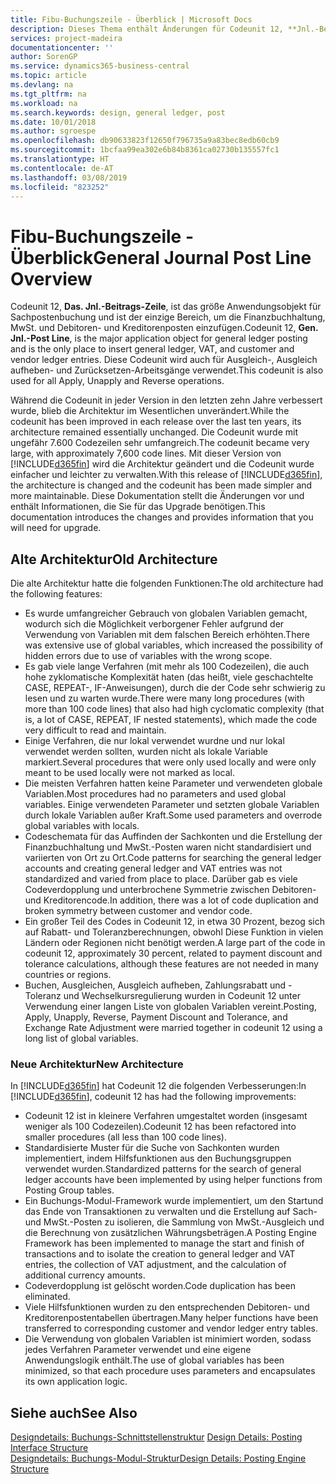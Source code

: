 ```yaml
---
title: Fibu-Buchungszeile - Überblick | Microsoft Docs
description: Dieses Thema enthält Änderungen für Codeunit 12, **Jnl.-Beitrags-Zeile**, welche das größte Anwendungsobjekt für Sachpostenbuchung ist und der einzige Bereich, um in der Finanzbuchhaltung MwSt. und Debitoren- und Kreditorenposten einzufügen.
services: project-madeira
documentationcenter: ''
author: SorenGP
ms.service: dynamics365-business-central
ms.topic: article
ms.devlang: na
ms.tgt_pltfrm: na
ms.workload: na
ms.search.keywords: design, general ledger, post
ms.date: 10/01/2018
ms.author: sgroespe
ms.openlocfilehash: db90633823f12650f796735a9a83bec8edb60cb9
ms.sourcegitcommit: 1bcfaa99ea302e6b84b8361ca02730b135557fc1
ms.translationtype: HT
ms.contentlocale: de-AT
ms.lasthandoff: 03/08/2019
ms.locfileid: "823252"
---
```

# <a name="general-journal-post-line-overview"></a><span data-ttu-id="d4bb6-103">Fibu-Buchungszeile - Überblick</span><span class="sxs-lookup"><span data-stu-id="d4bb6-103">General Journal Post Line Overview</span></span>
<span data-ttu-id="d4bb6-104">Codeunit 12, **Das. Jnl.-Beitrags-Zeile**, ist das größe Anwendungsobjekt für Sachpostenbuchung und ist der einzige Bereich, um die Finanzbuchhaltung, MwSt. und Debitoren- und Kreditorenposten einzufügen.</span><span class="sxs-lookup"><span data-stu-id="d4bb6-104">Codeunit 12, **Gen. Jnl.-Post Line**, is the major application object for general ledger posting and is the only place to insert general ledger, VAT, and customer and vendor ledger entries.</span></span> <span data-ttu-id="d4bb6-105">Diese Codeunit wird auch für Ausgleich-, Ausgleich aufheben- und Zurücksetzen-Arbeitsgänge verwendet.</span><span class="sxs-lookup"><span data-stu-id="d4bb6-105">This codeunit is also used for all Apply, Unapply and Reverse operations.</span></span>  
  
<span data-ttu-id="d4bb6-106">Während die Codeunit in jeder Version in den letzten zehn Jahre verbessert wurde, blieb die Architektur im Wesentlichen unverändert.</span><span class="sxs-lookup"><span data-stu-id="d4bb6-106">While the codeunit has been improved in each release over the last ten years, its architecture remained essentially unchanged.</span></span> <span data-ttu-id="d4bb6-107">Die Codeunit wurde mit ungefähr 7.600 Codezeilen sehr umfangreich.</span><span class="sxs-lookup"><span data-stu-id="d4bb6-107">The codeunit became very large, with approximately 7,600 code lines.</span></span> <span data-ttu-id="d4bb6-108">Mit dieser Version von [!INCLUDE[d365fin](includes/d365fin_md.md)] wird die Architektur geändert und die Codeunit wurde einfacher und leichter zu verwalten.</span><span class="sxs-lookup"><span data-stu-id="d4bb6-108">With this release of [!INCLUDE[d365fin](includes/d365fin_md.md)], the architecture is changed and the codeunit has been made simpler and more maintainable.</span></span> <span data-ttu-id="d4bb6-109">Diese Dokumentation stellt die Änderungen vor und enthält Informationen, die Sie für das Upgrade benötigen.</span><span class="sxs-lookup"><span data-stu-id="d4bb6-109">This documentation introduces the changes and provides information that you will need for upgrade.</span></span>  
  
## <a name="old-architecture"></a><span data-ttu-id="d4bb6-110">Alte Architektur</span><span class="sxs-lookup"><span data-stu-id="d4bb6-110">Old Architecture</span></span>  
<span data-ttu-id="d4bb6-111">Die alte Architektur hatte die folgenden Funktionen:</span><span class="sxs-lookup"><span data-stu-id="d4bb6-111">The old architecture had the following features:</span></span>  
  
* <span data-ttu-id="d4bb6-112">Es wurde umfangreicher Gebrauch von globalen Variablen gemacht, wodurch sich die Möglichkeit verborgener Fehler aufgrund der Verwendung von Variablen mit dem falschen Bereich erhöhten.</span><span class="sxs-lookup"><span data-stu-id="d4bb6-112">There was extensive use of global variables, which increased the possibility of hidden errors due to use of variables with the wrong scope.</span></span>  
* <span data-ttu-id="d4bb6-113">Es gab viele lange Verfahren (mit mehr als 100 Codezeilen), die auch hohe zyklomatische Komplexität haten (das heißt, viele geschachtelte CASE, REPEAT-, IF-Anweisungen), durch die der Code sehr schwierig zu lesen und zu warten wurde.</span><span class="sxs-lookup"><span data-stu-id="d4bb6-113">There were many long procedures (with more than 100 code lines) that also had high cyclomatic complexity (that is, a lot of CASE, REPEAT, IF nested statements), which made the code very difficult to read and maintain.</span></span>  
* <span data-ttu-id="d4bb6-114">Einige Verfahren, die nur lokal verwendet wurdne und nur lokal verwendet werden sollten, wurden nicht als lokale Variable markiert.</span><span class="sxs-lookup"><span data-stu-id="d4bb6-114">Several procedures that were only used locally and were only meant to be used locally were not marked as local.</span></span>  
* <span data-ttu-id="d4bb6-115">Die meisten Verfahren hatten keine Parameter und verwendeten globale Variablen.</span><span class="sxs-lookup"><span data-stu-id="d4bb6-115">Most procedures had no parameters and used global variables.</span></span> <span data-ttu-id="d4bb6-116">Einige verwendeten Parameter und setzten globale Variablen durch lokale Variablen außer Kraft.</span><span class="sxs-lookup"><span data-stu-id="d4bb6-116">Some used parameters and overrode global variables with locals.</span></span>  
* <span data-ttu-id="d4bb6-117">Codeschemata für das Auffinden der Sachkonten und die Erstellung der Finanzbuchhaltung und MwSt.-Posten waren nicht standardisiert und variierten von Ort zu Ort.</span><span class="sxs-lookup"><span data-stu-id="d4bb6-117">Code patterns for searching the general ledger accounts and creating general ledger and VAT entries was not standardized and varied from place to place.</span></span> <span data-ttu-id="d4bb6-118">Darüber gab es viele Codeverdopplung und unterbrochene Symmetrie zwischen Debitoren- und Kreditorencode.</span><span class="sxs-lookup"><span data-stu-id="d4bb6-118">In addition, there was a lot of code duplication and broken symmetry between customer and vendor code.</span></span>  
* <span data-ttu-id="d4bb6-119">Ein großer Teil des Codes in Codeunit 12, in etwa 30 Prozent, bezog sich auf Rabatt- und Toleranzberechnungen, obwohl Diese Funktion in vielen Ländern oder Regionen nicht benötigt werden.</span><span class="sxs-lookup"><span data-stu-id="d4bb6-119">A large part of the code in codeunit 12, approximately 30 percent, related to payment discount and tolerance calculations, although these features are not needed in many countries or regions.</span></span>  
* <span data-ttu-id="d4bb6-120">Buchen, Ausgleichen, Ausgleich aufheben, Zahlungsrabatt und -Toleranz und Wechselkursregulierung wurden in Codeunit 12 unter Verwendung einer langen Liste von globalen Variablen vereint.</span><span class="sxs-lookup"><span data-stu-id="d4bb6-120">Posting, Apply, Unapply, Reverse, Payment Discount and Tolerance, and Exchange Rate Adjustment were married together in codeunit 12 using a long list of global variables.</span></span>  
  
### <a name="new-architecture"></a><span data-ttu-id="d4bb6-121">Neue Architektur</span><span class="sxs-lookup"><span data-stu-id="d4bb6-121">New Architecture</span></span>  
<span data-ttu-id="d4bb6-122">In [!INCLUDE[d365fin](includes/d365fin_md.md)] hat Codeunit 12 die folgenden Verbesserungen:</span><span class="sxs-lookup"><span data-stu-id="d4bb6-122">In [!INCLUDE[d365fin](includes/d365fin_md.md)], codeunit 12 has had the following improvements:</span></span>  
  
* <span data-ttu-id="d4bb6-123">Codeunit 12 ist in kleinere Verfahren umgestaltet worden (insgesamt weniger als 100 Codezeilen).</span><span class="sxs-lookup"><span data-stu-id="d4bb6-123">Codeunit 12 has been refactored into smaller procedures (all less than 100 code lines).</span></span>  
* <span data-ttu-id="d4bb6-124">Standardisierte Muster für die Suche von Sachkonten wurden implementiert, indem Hilfsfunktionen aus den Buchungsgruppen verwendet wurden.</span><span class="sxs-lookup"><span data-stu-id="d4bb6-124">Standardized patterns for the search of general ledger accounts have been implemented by using helper functions from Posting Group tables.</span></span>  
* <span data-ttu-id="d4bb6-125">Ein Buchungs-Modul-Framework wurde implementiert, um den Startund das Ende von Transaktionen zu verwalten und die Erstellung auf Sach- und MwSt.-Posten zu isolieren, die Sammlung von MwSt.-Ausgleich und die Berechnung von zusätzlichen Währungsbeträgen.</span><span class="sxs-lookup"><span data-stu-id="d4bb6-125">A Posting Engine Framework has been implemented to manage the start and finish of transactions and to isolate the creation to general ledger and VAT entries, the collection of VAT adjustment, and the calculation of additional currency amounts.</span></span>  
* <span data-ttu-id="d4bb6-126">Codeverdopplung ist gelöscht worden.</span><span class="sxs-lookup"><span data-stu-id="d4bb6-126">Code duplication has been eliminated.</span></span>  
* <span data-ttu-id="d4bb6-127">Viele Hilfsfunktionen wurden zu den entsprechenden Debitoren- und Kreditorenpostentabellen übertragen.</span><span class="sxs-lookup"><span data-stu-id="d4bb6-127">Many helper functions have been transferred to corresponding customer and vendor ledger entry tables.</span></span>  
* <span data-ttu-id="d4bb6-128">Die Verwendung von globalen Variablen ist minimiert worden, sodass jedes Verfahren Parameter verwendet und eine eigene Anwendungslogik enthält.</span><span class="sxs-lookup"><span data-stu-id="d4bb6-128">The use of global variables has been minimized, so that each procedure uses parameters and encapsulates its own application logic.</span></span>  
  
## <a name="see-also"></a><span data-ttu-id="d4bb6-129">Siehe auch</span><span class="sxs-lookup"><span data-stu-id="d4bb6-129">See Also</span></span>  
<span data-ttu-id="d4bb6-130">[Designdetails: Buchungs-Schnittstellenstruktur](design-details-posting-interface-structure.md) </span><span class="sxs-lookup"><span data-stu-id="d4bb6-130">[Design Details: Posting Interface Structure](design-details-posting-interface-structure.md) </span></span>  
[<span data-ttu-id="d4bb6-131">Designdetails: Buchungs-Modul-Struktur</span><span class="sxs-lookup"><span data-stu-id="d4bb6-131">Design Details: Posting Engine Structure</span></span>](design-details-posting-engine-structure.md)
